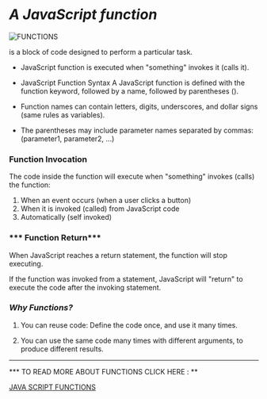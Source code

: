 # ***A JavaScript function***


![FUNCTIONS](https://miro.medium.com/max/4000/1*fqcYje1plRJWcIggILyuow.png)

 is a block of code designed to perform a particular task.


* JavaScript function is executed when "something" invokes it (calls it).

* JavaScript Function Syntax
A JavaScript function is defined with the function keyword, followed by a name, followed by parentheses ().

* Function names can contain letters, digits, underscores, and dollar signs (same rules as variables).

* The parentheses may include parameter names separated by commas:
(parameter1, parameter2, ...)

### **Function Invocation**
The code inside the function will execute when "something" invokes (calls) the function:

1. When an event occurs (when a user clicks a button)
2. When it is invoked (called) from JavaScript code
3. Automatically (self invoked)

### *** Function Return***

When JavaScript reaches a return statement, the function will stop executing.

If the function was invoked from a statement, JavaScript will "return" to execute the code after the invoking statement.




### ***Why Functions?***
1. You can reuse code: Define the code once, and use it many times.

2. You can use the same code many times with different arguments, to produce different results.

---------
*** TO READ MORE ABOUT FUNCTIONS CLICK HERE : **

[JAVA SCRIPT FUNCTIONS](https://www.w3schools.com/js/js_functions.asp)


